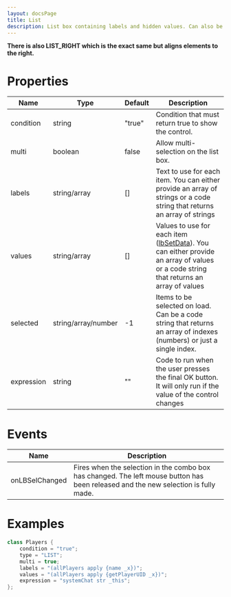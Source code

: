 ```yaml
---
layout: docsPage
title: List
description: List box containing labels and hidden values. Can also be a multi-select list.
---
```


**There is also LIST_RIGHT which is the exact same but aligns elements to the right.**

# Properties

<table>
    <thead>
        <tr>
            <th>Name</th>
            <th>Type</th>
            <th>Default</th>
            <th>Description</th>
        </tr>
    </thead>
    <tbody>
        <tr>
            <td>condition</td>
            <td>string</td>
            <td>"true"</td>
            <td>Condition that must return true to show the control.</td>
        </tr>
        <tr>
            <td>multi</td>
            <td>boolean</td>
            <td>false</td>
            <td>Allow multi-selection on the list box.</td>
        </tr>
        <tr>
            <td>labels</td>
            <td>string/array</td>
            <td>[]</td>
            <td>Text to use for each item. You can either provide an array of strings or a code string that returns an array of strings</td>
        </tr>
        <tr>
            <td>values</td>
            <td>string/array</td>
            <td>[]</td>
            <td>Values to use for each item (<a href="https://community.bistudio.com/wiki/lbSetData">lbSetData</a>). You can either provide an array of values or a code string that returns an array of values</td>
        </tr>
        <tr>
            <td>selected</td>
            <td>string/array/number</td>
            <td>-1</td>
            <td>Items to be selected on load. Can be a code string that returns an array of indexes (numbers) or just a single index.</td>
        </tr>
        <tr>
            <td>expression</td>
            <td>string</td>
            <td>""</td>
            <td>Code to run when the user presses the final OK button. It will only run if the value of the control changes</td>
        </tr>
    </tbody>
</table>

# Events
<table>
    <thead>
        <tr>
            <th>Name</th>
            <th>Description</th>
        </tr>
    </thead>
    <tbody>
        <tr>
            <td>onLBSelChanged</td>
            <td>Fires when the selection in the combo box has changed. The left mouse button has been released and the new selection is fully made.</td>
        </tr>
    </tbody>
</table>

# Examples
```c++
class Players {
    condition = "true";
    type = "LIST";
    multi = true;
    labels = "(allPlayers apply {name _x})";
    values = "(allPlayers apply {getPlayerUID _x})";
    expression = "systemChat str _this";
};
```
